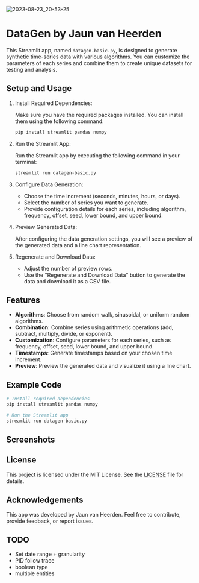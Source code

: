 ![2023-08-23_20-53-25](https://github.com/jaun-van-heerden/datagen/assets/39254276/bc2bced9-4f1d-4c96-aca7-511ac3279557)


# DataGen by Jaun van Heerden

This Streamlit app, named `datagen-basic.py`, is designed to generate synthetic time-series data with various algorithms. You can customize the parameters of each series and combine them to create unique datasets for testing and analysis.

## Setup and Usage

1. Install Required Dependencies:

   Make sure you have the required packages installed. You can install them using the following command:

   ```bash
   pip install streamlit pandas numpy
   ```

2. Run the Streamlit App:

   Run the Streamlit app by executing the following command in your terminal:

   ```bash
   streamlit run datagen-basic.py
   ```

3. Configure Data Generation:

   - Choose the time increment (seconds, minutes, hours, or days).
   - Select the number of series you want to generate.
   - Provide configuration details for each series, including algorithm, frequency, offset, seed, lower bound, and upper bound.

4. Preview Generated Data:

   After configuring the data generation settings, you will see a preview of the generated data and a line chart representation.

5. Regenerate and Download Data:

   - Adjust the number of preview rows.
   - Use the "Regenerate and Download Data" button to generate the data and download it as a CSV file.

## Features

- **Algorithms**: Choose from random walk, sinusoidal, or uniform random algorithms.
- **Combination**: Combine series using arithmetic operations (add, subtract, multiply, divide, or exponent).
- **Customization**: Configure parameters for each series, such as frequency, offset, seed, lower bound, and upper bound.
- **Timestamps**: Generate timestamps based on your chosen time increment.
- **Preview**: Preview the generated data and visualize it using a line chart.

## Example Code

```bash
# Install required dependencies
pip install streamlit pandas numpy

# Run the Streamlit app
streamlit run datagen-basic.py
```

## Screenshots

<todo>


## License

This project is licensed under the MIT License. See the [LICENSE](LICENSE) file for details.

## Acknowledgements

This app was developed by Jaun van Heerden. Feel free to contribute, provide feedback, or report issues.

## TODO
- Set date range + granularity
- PID follow trace
- boolean type
- multiple entities
